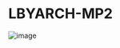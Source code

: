 # LBYARCH-MP2

![image](https://github.com/user-attachments/assets/343a0d84-4eec-41f3-882b-db725d19f320)
